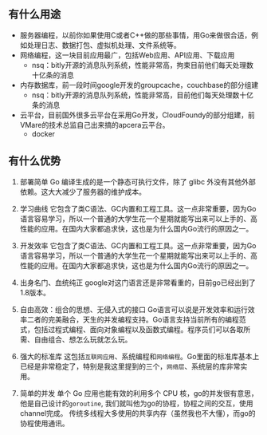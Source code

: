 ## 有什么用途

* 服务器编程，以前你如果使用C或者C++做的那些事情，用Go来做很合适，例如处理日志、数据打包、虚拟机处理、文件系统等。
* 网络编程，这一块目前应用最广，包括Web应用、API应用、下载应用
    - nsq：bitly开源的消息队列系统，性能非常高，拘束目前他们每天处理数十亿条的消息
* 内存数据库，前一段时间google开发的groupcache，couchbase的部分组建
    - nsq：bitly开源的消息队列系统，性能非常高，目前他们每天处理数十亿条的消息
* 云平台，目前国外很多云平台在采用Go开发，CloudFoundy的部分组建，前VMare的技术总监自己出来搞的apcera云平台。
    - docker

## 有什么优势

1. 部署简单
Go 编译生成的是一个静态可执行文件，除了 glibc 外没有其他外部依赖。这大大减少了服务器的维护成本。

2. 学习曲线
它包含了类C语法、GC内置和工程工具。这一点非常重要，因为Go语言容易学习，所以一个普通的大学生花一个星期就能写出来可以上手的、高性能的应用。在国内大家都追求快，这也是为什么国内Go流行的原因之一。

3. 开发效率
它包含了类C语法、GC内置和工程工具。这一点非常重要，因为Go语言容易学习，所以一个普通的大学生花一个星期就能写出来可以上手的、高性能的应用。在国内大家都追求快，这也是为什么国内Go流行的原因之一。

4. 出身名门、血统纯正
google对这门语言还是非常看重的，目前go已经出到了1.8版本。

5. 自由高效：组合的思想、无侵入式的接口
Go语言可以说是开发效率和运行效率二者的完美融合，天生的并发编程支持。Go语言支持当前所有的编程范式，包括过程式编程、面向对象编程以及函数式编程。程序员们可以各取所需、自由组合、想怎么玩就怎么玩。

6. 强大的标准库
这包括`互联网应用`、系统编程和`网络编程`。Go里面的标准库基本上已经是非常稳定了，特别是我这里提到的三个，`网络层`、系统层的库非常实用。

7. 简单的并发
单个 Go 应用也能有效的利用多个 CPU 核，go的并发很有意思，他是自己设计的`goroutine`, 我们就叫他为go的协程，协程之间的交互，使用channel完成。
传统多线程大多使用的共享内存（虽然我也不大懂），而go的协程使用通讯。
